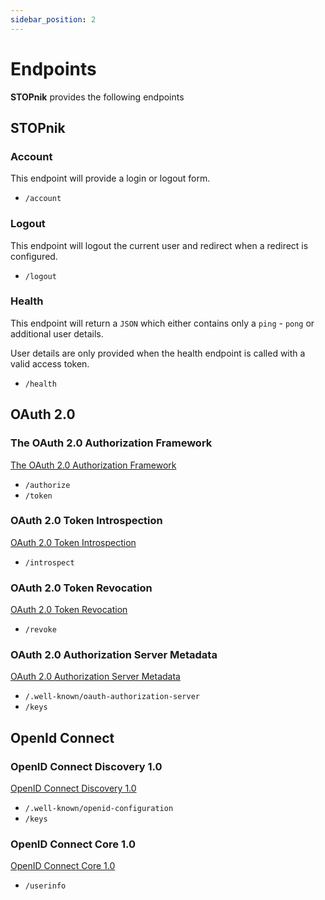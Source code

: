```yaml
---
sidebar_position: 2
---
```

# Endpoints

**STOPnik** provides the following endpoints

## STOPnik

### Account

This endpoint will provide a login or logout form.

- `/account`

### Logout

This endpoint will logout the current user and redirect when a redirect is configured.

- `/logout`

### Health

This endpoint will return a `JSON` which either contains only a `ping` - `pong` or additional user details.

User details are only provided when the health endpoint is called with a valid access token.

- `/health`

## OAuth 2.0

### The OAuth 2.0 Authorization Framework

[The OAuth 2.0 Authorization Framework](https://datatracker.ietf.org/doc/html/rfc6749)

- `/authorize`
- `/token`

### OAuth 2.0 Token Introspection

[OAuth 2.0 Token Introspection](https://datatracker.ietf.org/doc/html/rfc7662)

- `/introspect`

### OAuth 2.0 Token Revocation 

[OAuth 2.0 Token Revocation](https://datatracker.ietf.org/doc/html/rfc7009)

- `/revoke`

### OAuth 2.0 Authorization Server Metadata

[OAuth 2.0 Authorization Server Metadata](https://datatracker.ietf.org/doc/html/rfc8414)

- `/.well-known/oauth-authorization-server`
- `/keys`

## OpenId Connect

### OpenID Connect Discovery 1.0

[OpenID Connect Discovery 1.0](https://openid.net/specs/openid-connect-discovery-1_0.html)

- `/.well-known/openid-configuration`
- `/keys`

### OpenID Connect Core 1.0

[OpenID Connect Core 1.0](https://openid.net/specs/openid-connect-core-1_0.html)

- `/userinfo`